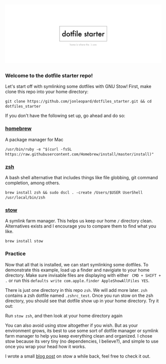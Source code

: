 # ![dotfile starter][logo]


### Welcome to the dotfile starter repo!
Let's start off with symlinking some dotfiles with GNU Stow! First, make clone this repo into your home directory:

```
git clone https://github.com/jonleopard/dotfiles_starter.git && cd dotfiles_starter
```

If you don't have the following set up, go ahead and do so:

### [homebrew](https://brew.sh/)
A package manager for Mac

```
/usr/bin/ruby -e "$(curl -fsSL https://raw.githubusercontent.com/Homebrew/install/master/install)"
```

### [zsh](http://zsh.sourceforge.net/)
A bash shell alternative that includes things like file globbing, git command completion, among others.
```
brew install zsh && sudo dscl . -create /Users/$USER UserShell /usr/local/bin/zsh
``` 

### [stow](https://www.gnu.org/software/stow/)
A symlink farm manager. This helps us keep our home `/` directory clean. Alternatives exists and I encourage you to compare them to find what you like.
```
brew install stow
```



### Practice

Now that all that is installed, we can start symlinking some dotfiles. To demonstrate this example, load up a finder and navigiate to your home directory. Make sure invisable files are displaying with either ` CMD + SHIFT + .` or run this `defaults write com.apple.finder AppleShowAllFiles YES`.

There is just one directory in this repo `zsh`. We will add more later. `zsh` contains a zsh dotfile named `.zshrc_test`. Once you run stow on the zsh directory, you should see that dotfile show up in your home directory. Try it out:

Run `stow zsh`, and then look at your home directory again

You can also avoid using stow altogether if you wish. But as your environment grows, its best to use some sort of dotfile manager or symlink farm manager to help you keep everything clean and organized. I chose stow because its very tiny (no dependencies, I believe?), and simple to use once you wrap your head how it works.

I wrote a small [blog post](https://jonleopard.com/blog/dotfile-management-with-gnu-stow) on stow a while back, feel free to check it out.


[logo]: .github/dotfile-starter.png

